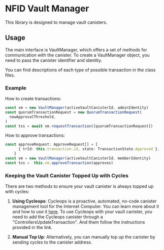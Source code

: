 # NFID Vault Manager

This library is designed to manage vault canisters. 

## Usage

The main interface is VaultManager, which offers a set of methods for communication with the canister. 
To create a VaultManager object, you need to pass the canister identifier and identity.

You can find descriptions of each type of possible transaction in the class files.

### Example

How to create transactions:

```typescript
const vm = new VaultManager(activeVaultCanisterId, adminIdentity)
const quorumTransactionRequest = new QuorumTransactionRequest(
  newApprovalThreshold,
)
const txs = await vm.requestTransaction([quorumTransactionRequest])
```

How to approve transactions:

```typescript
const approveRequest: ApproveRequest[] = [
      { trId: this.transaction.id, state: TransactionState.Approved },
    ]
const vm = new VaultManager(activeVaultCanisterId, memberIdentity)
const txs =  this.vm.approveTransaction(approves)
``` 

### Keeping the Vault Canister Topped Up with Cycles

There are two methods to ensure your vault canister is always topped up with cycles:

1. **Using Cycleops**: Cycleops is a proactive, automated, no-code canister management tool for the Internet Computer. You can learn more about it and how to use it [here](https://forum.dfinity.org/t/meet-cycleops-proactive-automated-no-code-canister-management-for-the-internet-computer/20969). To use Cycleops with your vault canister, you need to add the Cycleops canister through a "ControllersUpdateTransaction". And them follow the instructions provided in the link.

2. **Manual Top Up**: Alternatively, you can manually top up the canister by sending cycles to the canister address.
